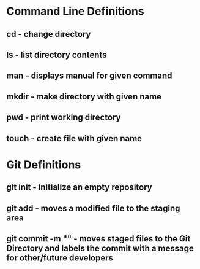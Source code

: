 # Command Line Definitions

## cd - change directory

## ls - list directory contents

## man <command> - displays manual for given command

## mkdir <directory name> - make directory with given name

## pwd - print working directory

## touch <filename> - create file with given name

# Git Definitions

## git init - initialize an empty repository

## git add <filename> - moves a modified file to the staging area

## git commit -m "<message>" - moves staged files to the Git Directory and labels the commit with a message for other/future developers
